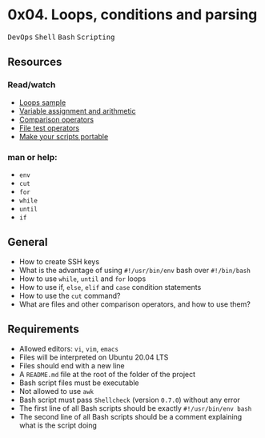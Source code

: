 # 0x04. Loops, conditions and parsing
<kbd>DevOps</kbd> <kbd>Shell</kbd> <kbd>Bash</kbd> <kbd>Scripting</kbd>

## Resources
### Read/watch
* [Loops sample](https://intranet.alxswe.com/rltoken/wT98UJfv_E2tk4yP9PcLLw)
* [Variable assignment and arithmetic](https://intranet.alxswe.com/rltoken/olvOKX699pq50rkHRE5cSA)
* [Comparison operators](https://intranet.alxswe.com/rltoken/HxohzllkOWh0t4dy_HptIQ)
* [File test operators](https://intranet.alxswe.com/rltoken/g8of2ABPEJfCNtPrDQaqVw)
* [Make your scripts portable](https://intranet.alxswe.com/rltoken/O0Ay21p7tDhfLMsYbtAKug)

### man or help:
* `env`
* `cut`
* `for`
* `while`
* `until`
* `if`

## General
* How to create SSH keys
* What is the advantage of using `#!/usr/bin/env` bash over `#!/bin/bash`
* How to use `while`, `until` and `for` loops
* How to use if, `else`, `elif` and `case` condition statements
* How to use the `cut` command?
* What are files and other comparison operators, and how to use them?

## Requirements
* Allowed editors: `vi`, `vim`, `emacs`
* Files will be interpreted on Ubuntu 20.04 LTS
* Files should end with a new line
* A `README.md` file at the root of the folder of the project
* Bash script files must be executable
* Not allowed to use `awk`
* Bash script must pass `Shellcheck` (version `0.7.0`) without any error
* The first line of all Bash scripts should be exactly `#!/usr/bin/env bash`
* The second line of all Bash scripts should be a comment explaining what is the script doing
